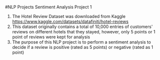 #NLP Projects
Sentiment Analysis Project 1
1. The Hotel Review Dataset was downloaded from Kaggle https://www.kaggle.com/datasets/datafiniti/hotel-reviews
2. This dataset originally contains a total of 10,000 entries of customers' reviews on different hotels that they stayed, however, only 5 points or 1 point of reviews were kept for analysis
3. The purpose of this NLP project is to perform a sentiment analysis to decide if a review is positive (rated as 5 points) or negative (rated as 1 point)
